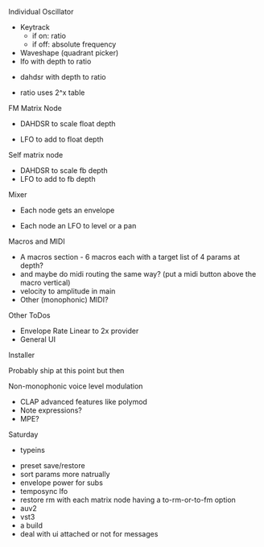 Individual Oscillator

- Keytrack
  - if on: ratio
  - if off: absolute frequency
- Waveshape (quadrant picker)
- lfo with depth to ratio
+ dahdsr with depth to ratio
- ratio uses 2^x table

FM Matrix Node
+ DAHDSR to scale float depth
- LFO to add to float depth

Self matrix node
+ DAHDSR to scale fb depth
+ LFO to add to fb depth

Mixer
+ Each node gets an envelope 
- Each node an LFO to level or a pan

Macros and MIDI
- A macros section - 6 macros each with a target list of 4 params at depth?
- and maybe do midi routing the same way? (put a midi button above the macro vertical)
- velocity to amplitude in main
- Other (monophonic) MIDI?

Other ToDos
- Envelope Rate Linear to 2x provider
- General UI

Installer

Probably ship at this point but then

Non-monophonic voice level modulation
- CLAP advanced features like polymod
- Note expressions?
- MPE?


Saturday
+ typeins
- preset save/restore
- sort params more natrually
- envelope power for subs
- temposync lfo
- restore rm with each matrix node having a to-rm-or-to-fm option
- auv2
- vst3
- a build
- deal with ui attached or not for messages
